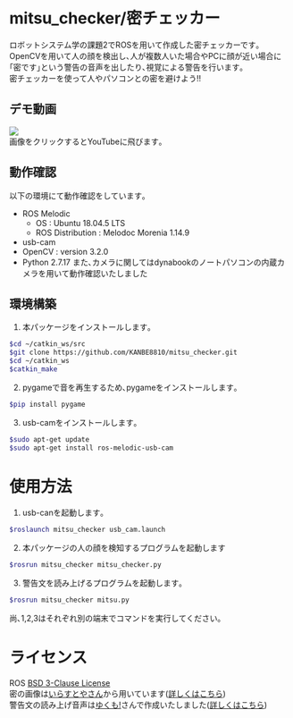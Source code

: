 # mitsu_checker/密チェッカー
ロボットシステム学の課題2でROSを用いて作成した密チェッカーです｡<br>
OpenCVを用いて人の顔を検出し､人が複数人いた場合やPCに顔が近い場合に｢密です｣という警告の音声を出したり､視覚による警告を行います｡<br>
密チェッカーを使って人やパソコンとの密を避けよう!!
## デモ動画
[![](http://img.youtube.com/vi/FIbXHubF44Y/0.jpg)](http://www.youtube.com/watch?v=FIbXHubF44Y "")<br>
画像をクリックするとYouTubeに飛びます｡
## 動作確認
以下の環境にて動作確認をしています｡
* ROS Melodic
  * OS : Ubuntu 18.04.5 LTS
  * ROS Distribution : Melodoc Morenia 1.14.9
* usb-cam
* OpenCV : version 3.2.0
* Python 2.7.17
また､カメラに関してはdynabookのノートパソコンの内蔵カメラを用いて動作確認いたしました
## 環境構築
1. 本パッケージをインストールします｡
```sh
$cd ~/catkin_ws/src  
$git clone https://github.com/KANBE8810/mitsu_checker.git  
$cd ~/catkin_ws
$catkin_make
```
2. pygameで音を再生するため､pygameをインストールします｡
```sh
$pip install pygame
```
3. usb-camをインストールします｡
```sh
$sudo apt-get update
$sudo apt-get install ros-melodic-usb-cam
```

# 使用方法
1. usb-canを起動します｡
```sh
$roslaunch mitsu_checker usb_cam.launch 
```
2. 本パッケージの人の顔を検知するプログラムを起動します
```sh
$rosrun mitsu_checker mitsu_checker.py
```
3. 警告文を読み上げるプログラムを起動します｡
```sh
$rosrun mitsu_checker mitsu.py
```
尚､1,2,3はそれぞれ別の端末でコマンドを実行してください｡

# ライセンス
ROS [BSD 3-Clause License](https://github.com/KANBE8810/mitsu_checker/blob/master/LICENSE)<br>
密の画像は[いらすとやさん](https://www.irasutoya.com/)から用いています([詳しくはこちら](https://www.irasutoya.com/p/terms.html))<br>
警告文の読み上げ音声は[ゆくも!](https://www.yukumo.net/#/)さんで作成いたしました([詳しくはこちら](https://www.yukumo.net/#/about))
